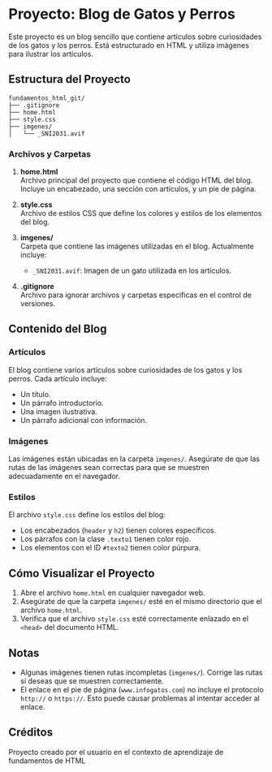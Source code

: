 # Proyecto: Blog de Gatos y Perros

Este proyecto es un blog sencillo que contiene artículos sobre curiosidades de los gatos y los perros. Está estructurado en HTML y utiliza imágenes para ilustrar los artículos.

## Estructura del Proyecto

```
fundamentos_html_git/
├── .gitignore
├── home.html
├── style.css
├── imgenes/
│   └── _SNI2031.avif
```

### Archivos y Carpetas

1. **home.html**  
   Archivo principal del proyecto que contiene el código HTML del blog. Incluye un encabezado, una sección con artículos, y un pie de página.

2. **style.css**  
   Archivo de estilos CSS que define los colores y estilos de los elementos del blog.

3. **imgenes/**  
   Carpeta que contiene las imágenes utilizadas en el blog. Actualmente incluye:
   - `_SNI2031.avif`: Imagen de un gato utilizada en los artículos.

4. **.gitignore**  
   Archivo para ignorar archivos y carpetas específicas en el control de versiones.

## Contenido del Blog

### Artículos
El blog contiene varios artículos sobre curiosidades de los gatos y los perros. Cada artículo incluye:
- Un título.
- Un párrafo introductorio.
- Una imagen ilustrativa.
- Un párrafo adicional con información.

### Imágenes
Las imágenes están ubicadas en la carpeta `imgenes/`. Asegúrate de que las rutas de las imágenes sean correctas para que se muestren adecuadamente en el navegador.

### Estilos
El archivo `style.css` define los estilos del blog:
- Los encabezados (`header` y `h2`) tienen colores específicos.
- Los párrafos con la clase `.texto1` tienen color rojo.
- Los elementos con el ID `#texto2` tienen color púrpura.

## Cómo Visualizar el Proyecto

1. Abre el archivo `home.html` en cualquier navegador web.
2. Asegúrate de que la carpeta `imgenes/` esté en el mismo directorio que el archivo `home.html`.
3. Verifica que el archivo `style.css` esté correctamente enlazado en el `<head>` del documento HTML.

## Notas

- Algunas imágenes tienen rutas incompletas (`imgenes/`). Corrige las rutas si deseas que se muestren correctamente.
- El enlace en el pie de página (`www.infogatos.com`) no incluye el protocolo `http://` o `https://`. Esto puede causar problemas al intentar acceder al enlace.

## Créditos

Proyecto creado por el usuario en el contexto de aprendizaje de fundamentos de HTML
